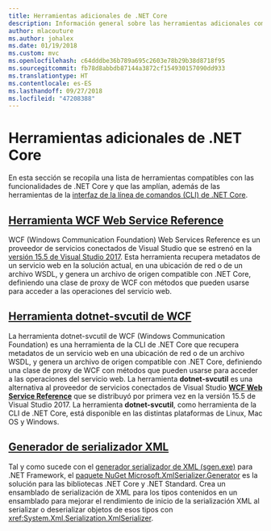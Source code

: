 ```yaml
---
title: Herramientas adicionales de .NET Core
description: Información general sobre las herramientas adicionales compatibles con las funcionalidades de .NET Core y que las amplían.
author: mlacouture
ms.author: johalex
ms.date: 01/19/2018
ms.custom: mvc
ms.openlocfilehash: c64dddbe36b789a695c2603e78b29b38d8718f95
ms.sourcegitcommit: fb78d8abbdb87144a3872cf154930157090dd933
ms.translationtype: HT
ms.contentlocale: es-ES
ms.lasthandoff: 09/27/2018
ms.locfileid: "47208388"
---
```

# <a name="net-core-additional-tools"></a>Herramientas adicionales de .NET Core

En esta sección se recopila una lista de herramientas compatibles con las funcionalidades de .NET Core y que las amplían, además de las herramientas de la [interfaz de la línea de comandos (CLI) de .NET Core](../tools/index.md).

## <a name="wcf-web-service-reference-toolwcf-web-service-reference-guidemd"></a>[Herramienta WCF Web Service Reference](wcf-web-service-reference-guide.md)

WCF (Windows Communication Foundation) Web Services Reference es un proveedor de servicios conectados de Visual Studio que se estrenó en la [versión 15.5 de Visual Studio 2017](https://visualstudio.microsoft.com/news/releasenotes/vs2017-relnotes#WCFTools). Esta herramienta recupera metadatos de un servicio web en la solución actual, en una ubicación de red o de un archivo WSDL, y genera un archivo de origen compatible con .NET Core, definiendo una clase de proxy de WCF con métodos que pueden usarse para acceder a las operaciones del servicio web.

## <a name="wcf-dotnet-svcutil-tooldotnet-svcutil-guidemd"></a>[Herramienta dotnet-svcutil de WCF](dotnet-svcutil-guide.md)

La herramienta dotnet-svcutil de WCF (Windows Communication Foundation) es una herramienta de la CLI de .NET Core que recupera metadatos de un servicio web en una ubicación de red o de un archivo WSDL, y genera un archivo de origen compatible con .NET Core, definiendo una clase de proxy de WCF con métodos que pueden usarse para acceder a las operaciones del servicio web. La herramienta **dotnet-svcutil** es una alternativa al proveedor de servicios conectados de Visual Studio [**WCF Web Service Reference**](wcf-web-service-reference-guide.md) que se distribuyó por primera vez en la versión 15.5 de Visual Studio 2017. La herramienta **dotnet-svcutil**, como herramienta de la CLI de .NET Core, está disponible en las distintas plataformas de Linux, Mac OS y Windows.

## <a name="xml-serializer-generatorxml-serializer-generatormd"></a>[Generador de serializador XML](xml-serializer-generator.md)

Tal y como sucede con el [generador serializador de XML (sgen.exe)](../../standard/serialization/xml-serializer-generator-tool-sgen-exe.md) para .NET Framework, el [paquete NuGet Microsoft.XmlSerializer.Generator](https://www.nuget.org/packages/Microsoft.XmlSerializer.Generator) es la solución para las bibliotecas .NET Core y .NET Standard. Crea un ensamblado de serialización de XML para los tipos contenidos en un ensamblado para mejorar el rendimiento de inicio de la serialización XML al serializar o deserializar objetos de esos tipos con <xref:System.Xml.Serialization.XmlSerializer>.